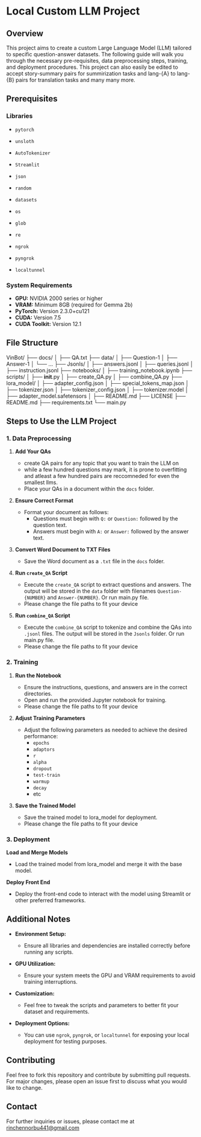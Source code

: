 # Local Custom LLM Project

## Overview
This project aims to create a custom Large Language Model (LLM) tailored to specific question-answer datasets. The following guide will walk you through the necessary pre-requisites, data preprocessing steps, training, and deployment procedures. This project can also easily be edited to accept story-summary pairs for summirization tasks and lang-{A} to lang-{B} pairs for translation tasks and many many more.

## Prerequisites

### Libraries
- `pytorch`
- `unsloth`
- `AutoTokenizer`
- `Streamlit`
- `json`
- `random`
- `datasets`
- `os`
- `glob`
- `re`

- `ngrok`
- `pyngrok`
- `localtunnel`

### System Requirements
- **GPU:** NVIDIA 2000 series or higher
- **VRAM:** Minimum 8GB (required for Gemma 2b)
- **PyTorch:** Version 2.3.0+cu121
- **CUDA:** Version 7.5
- **CUDA Toolkit:** Version 12.1

## File Structure
VinBot/
├── docs/
│   ├── QA.txt
├── data/
│   ├── Question-1
│   ├── Answer-1
│   └── ...
├── Jsonls/
│   ├── answers.jsonl
│   ├── queries.jsonl
│   ├── instruction.jsonl
├── notebooks/
│   ├── training_notebook.ipynb
├── scripts/
│   ├── __init__.py
│   ├── create_QA.py
│   ├── combine_QA.py
├── lora_model/
│   ├── adapter_config.json
│   ├── special_tokens_map.json
│   ├── tokenizer.json
│   ├── tokenizer_config.json
│   ├── tokenizer.model
│   ├── adapter_model.safetensors
│   ├── README.md
├── LICENSE
├── README.md
├── requirements.txt
└── main.py

## Steps to Use the LLM Project

### 1. Data Preprocessing
1. **Add Your QAs**
   - create QA pairs for any topic that you want to train the LLM on
   - while a few hundred questions may mark, it is prone to overfitting and atleast a few hundred pairs are reccomneded for even the smallest llms.
   - Place your QAs in a document within the `docs` folder.

2. **Ensure Correct Format**
   - Format your document as follows:
     - Questions must begin with `Q:` or `Question:` followed by the question text.
     - Answers must begin with `A:` or `Answer:` followed by the answer text.

3. **Convert Word Document to TXT Files**
   - Save the Word document as a `.txt` file in the `docs` folder.

4. **Run `create_QA` Script**
   - Execute the `create_QA` script to extract questions and answers. The output will be stored in the `data` folder with filenames `Question-{NUMBER}` and `Answer-{NUMBER}`. Or run main.py file. 
   - Please change the file paths to fit your device

5. **Run `combine_QA` Script**
   - Execute the `combine_QA` script to tokenize and combine the QAs into `.jsonl` files. The output will be stored in the `Jsonls` folder. Or run main.py file.
   - Please change the file paths to fit your device

### 2. Training
1. **Run the Notebook**
   - Ensure the instructions, questions, and answers are in the correct directories.
   - Open and run the provided Jupyter notebook for training.
   - Please change the file paths to fit your device

2. **Adjust Training Parameters**
   - Adjust the following parameters as needed to achieve the desired performance:
     - `epochs`
     - `adaptors`
     - `r`
     - `alpha`
     - `dropout`
     - `test-train`
     - `warmup`
     - `decay`
     -  etc

3. **Save the Trained Model**
   - Save the trained model to lora_model for deployment.
   - Please change the file paths to fit your device

### 3. Deployment
   **Load and Merge Models**
   - Load the trained model from lora_model and merge it with the base model.

   **Deploy Front End**
   - Deploy the front-end code to interact with the model using Streamlit or other preferred frameworks.

## Additional Notes
   - **Environment Setup:**
      - Ensure all libraries and dependencies are installed correctly before running any scripts.
  
   - **GPU Utilization:**
     - Ensure your system meets the GPU and VRAM requirements to avoid training interruptions.

   - **Customization:**
     - Feel free to tweak the scripts and parameters to better fit your dataset and requirements.

   - **Deployment Options:**
     - You can use `ngrok`, `pyngrok`, or `localtunnel` for exposing your local deployment for testing purposes.

## Contributing
Feel free to fork this repository and contribute by submitting pull requests. For major changes, please open an issue first to discuss what you would like to change.

## Contact
For further inquiries or issues, please contact me at rinchennorbu441@gmail.com